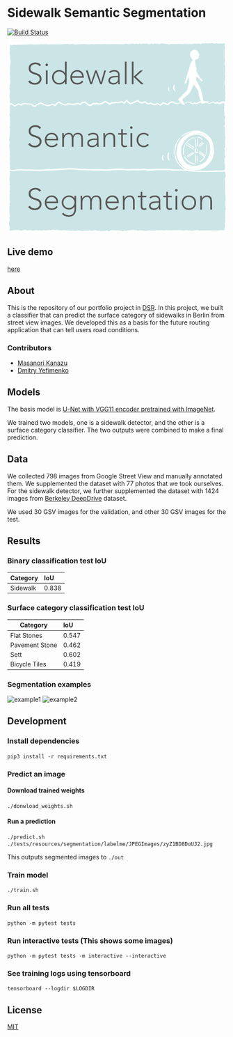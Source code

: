 # Sidewalk Semantic Segmentation

[![Build Status](https://travis-ci.com/mknz/dsr-road-roughness-prediction.svg?branch=master)](https://travis-ci.com/mknz/dsr-road-roughness-prediction)

![logo](./road_roughness_prediction/app/static/logo.png)

## Live demo

[here](http://sidewalk.online/)

## About

This is the repository of our portfolio project in [DSR](https://www.datascienceretreat.com/). In this project, we built a classifier that can predict the surface category of sidewalks in Berlin from street view images. We developed this as a basis for the future routing application that can tell users road conditions.

### Contributors

- [Masanori Kanazu](https://github.com/mknz)
- [Dmitry Yefimenko](https://github.com/Dyefimenko)

## Models

The basis model is [U-Net with VGG11 encoder pretrained with ImageNet](https://github.com/ternaus/TernausNet).

We trained two models, one is a sidewalk detector, and the other is a surface category classifier. The two outputs were combined to make a final prediction.

## Data

We collected 798 images from Google Street View and manually annotated them. We supplemented the dataset with 77 photos that we took ourselves. For the sidewalk detector, we further supplemented the dataset with 1424 images from [Berkeley DeepDrive](https://bdd-data.berkeley.edu/) dataset.

We used 30 GSV images for the validation, and other 30 GSV images for the test.

## Results

### Binary classification test IoU

| Category           | IoU    |
| ------------------ |:-------|
| Sidewalk           |  0.838 |

### Surface category classification test IoU

| Category           | IoU    |
| ------------------ |:-------|
| Flat Stones        |  0.547 |
| Pavement Stone     |  0.462 |
| Sett               |  0.602 |
| Bicycle Tiles      |  0.419 |

### Segmentation examples

![example1](./road_roughness_prediction/app/static/segmentation/00012.jpg)
![example2](./road_roughness_prediction/app/static/segmentation/00023.jpg)

## Development

### Install dependencies

```
pip3 install -r requirements.txt
```

### Predict an image

#### Download trained weights

```
./donwload_weights.sh
```

#### Run a prediction

```
./predict.sh ./tests/resources/segmentation/labelme/JPEGImages/zyZ1BD8DoUJ2.jpg
```

This outputs segmented images to `./out`

### Train model

```
./train.sh
```

### Run all tests

```
python -m pytest tests
```

### Run interactive tests (This shows some images)

```
python -m pytest tests -m interactive --interactive
```

### See training logs using tensorboard

```
tensorboard --logdir $LOGDIR
```

## License

[MIT](https://raw.githubusercontent.com/mknz/dsr-road-roughness-prediction/master/LICENSE)
